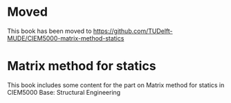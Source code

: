 # Moved

This book has been moved to https://github.com/TUDelft-MUDE/CIEM5000-matrix-method-statics

# Matrix method for statics

This book includes some content for the part on Matrix method for statics in CIEM5000 Base: Structural Engineering
